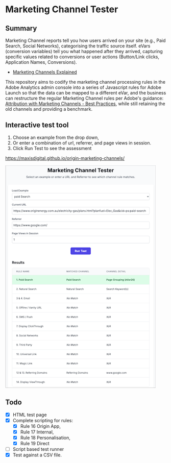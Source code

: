 # Marketing Channel Tester

## Summary

Marketing Channel reports tell you how users arrived on your site (e.g., Paid Search, Social Networks), categorising the traffic source itself. eVars (conversion variables) tell you what happened after they arrived, capturing specific values related to conversions or user actions (Button/Link clicks, Application Names, Conversions).

* [Marketing Channels Explained](https://experienceleague.adobe.com/en/docs/analytics/components/marketing-channels/c-getting-started-mchannel)

This repository aims to codify the marketing channel processing rules in the Adobe Analytics admin console into a series of Javascript rules for Adobe Launch so that the data can be mapped to a different eVar, and the business can restructure the regular Marketing Channel rules per Adobe's guidance: [Attribution with Marketing Channels - Best Practices](https://experienceleague.adobe.com/en/docs/analytics/components/marketing-channels/mchannel-best-practices), while still retaining the old channels and providing a benchmark.

## Interactive test tool

1. Choose an example from the drop down,
2. Or enter a combination of url, referrer, and page views in session.
3. Click Run Test to see the assessment

https://maxisdigital.github.io/origin-marketing-channels/

![Screenshot](screenshot.png?raw=true "Screenshot")

## Todo

- [X] HTML test page
- [X] Complete scripting for rules:
  - [X] Rule 16 Origin App,
  - [X] Rule 17 Internal,
  - [X] Rule 18 Personalisation,
  - [X] Rule 19 Direct
- [ ] Script based test runner
- [X] Test against a CSV file.
